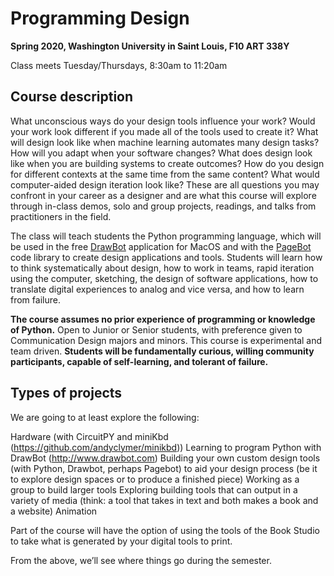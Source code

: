 # Programming Design
__Spring 2020, Washington University in Saint Louis, F10 ART 338Y__

Class meets Tuesday/Thursdays, 8:30am to 11:20am

## Course description
What unconscious ways do your design tools influence your work? Would your work look different if you made all of the tools used to create it? What will design look like when machine learning automates many design tasks? How will you adapt when your software changes? What does design look like when you are building systems to create outcomes? How do you design for different contexts at the same time from the same content? What would computer-aided design iteration look like? These are all questions you may confront in your career as a designer and are what this course will explore through in-class demos, solo and group projects, readings, and talks from practitioners in the field. 

The class will teach students the Python programming language, which will be used in the free [DrawBot](http://www.drawbot.com) application for MacOS and with the [PageBot](http://pagebot.io) code library to create design applications and tools. Students will learn how to think systematically about design, how to work in teams, rapid iteration using the computer, sketching, the design of software applications, how to translate digital experiences to analog and vice versa, and how to learn from failure. 

__The course assumes no prior experience of programming or knowledge of Python.__ Open to Junior or Senior students, with preference given to Communication Design majors and minors. This course is experimental and team driven. __Students will be fundamentally curious, willing community participants, capable of self-learning, and tolerant of failure.__

## Types of projects
We are going to at least explore the following:

Hardware (with CircuitPY and miniKbd (https://github.com/andyclymer/minikbd))
Learning to program Python with DrawBot (http://www.drawbot.com)
Building your own custom design tools (with Python, Drawbot, perhaps Pagebot) to aid your design process (be it to explore design spaces or to produce a finished piece)
Working as a group to build larger tools
Exploring building tools that can output in a variety of media (think: a tool that takes in text and both makes a book and a website)
Animation

Part of the course will have the option of using the tools of the Book Studio to take what is generated by your digital tools to print.

From the above, we’ll see where things go during the semester.

